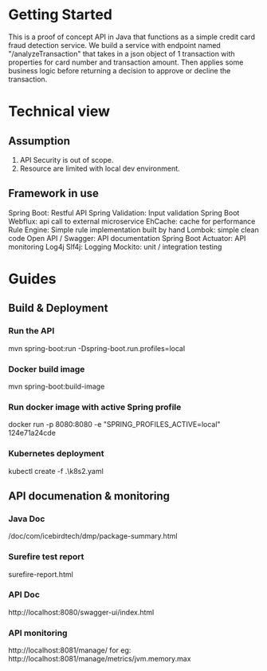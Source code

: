 # Getting Started
This is a proof of concept API in Java that functions as a simple credit card fraud detection service.
We build a service with endpoint named "/analyzeTransaction" that takes in a json object 
of 1 transaction with properties for card number and transaction amount. 
Then applies some business logic before returning a decision to approve or decline the transaction.

# Technical view
## Assumption
1. API Security is out of scope.
2. Resource are limited with local dev environment.

## Framework in use
Spring Boot: Restful API
Spring Validation: Input validation
Spring Boot Webflux: api call to external microservice
EhCache: cache for performance
Rule Engine: Simple rule implementation built by hand
Lombok: simple clean code
Open API / Swagger: API documentation
Spring Boot Actuator: API monitoring
Log4j Slf4j: Logging
Mockito: unit / integration testing

# Guides
## Build & Deployment
### Run the API
mvn spring-boot:run -Dspring-boot.run.profiles=local
### Docker build image
mvn spring-boot:build-image
### Run docker image with active Spring profile
docker run -p 8080:8080 -e "SPRING_PROFILES_ACTIVE=local" 124e71a24cde
### Kubernetes deployment
kubectl create -f .\k8s2.yaml

## API documenation & monitoring
### Java Doc
/doc/com/icebirdtech/dmp/package-summary.html
### Surefire test report
surefire-report.html
### API Doc
http://localhost:8080/swagger-ui/index.html
### API monitoring
http://localhost:8081/manage/
	for eg: http://localhost:8081/manage/metrics/jvm.memory.max

